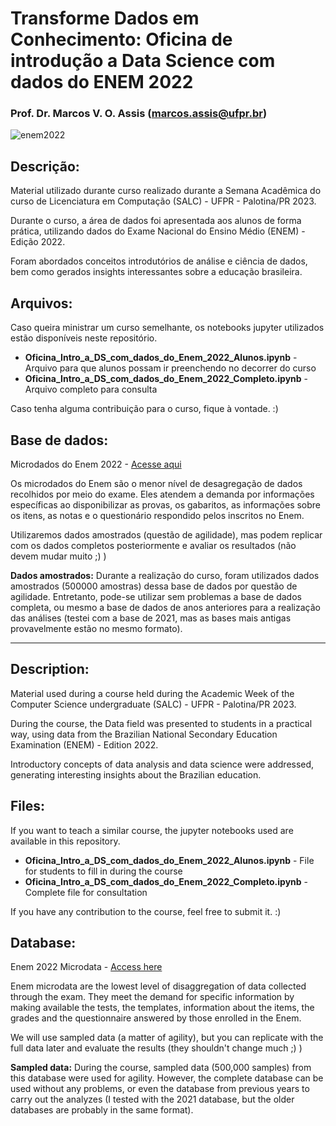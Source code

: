 # Transforme Dados em Conhecimento: Oficina de introdução a Data Science com dados do ENEM 2022

### Prof. Dr. Marcos V. O. Assis (marcos.assis@ufpr.br)

![enem2022](https://crportal.com.br/wp-content/uploads/2022/10/ENEEE.jpg)

## Descrição:

Material utilizado durante curso realizado durante a Semana Acadêmica do curso de Licenciatura em Computação (SALC) - UFPR - Palotina/PR 2023.

Durante o curso, a área de dados foi apresentada aos alunos de forma prática, utilizando dados do Exame Nacional do Ensino Médio (ENEM) - Edição 2022. 

Foram abordados conceitos introdutórios de análise e ciência de dados, bem como gerados insights interessantes sobre a educação brasileira. 

## Arquivos:

Caso queira ministrar um curso semelhante, os notebooks jupyter utilizados estão disponíveis neste repositório. 

* **Oficina_Intro_a_DS_com_dados_do_Enem_2022_Alunos.ipynb** - Arquivo para que alunos possam ir preenchendo no decorrer do curso
* **Oficina_Intro_a_DS_com_dados_do_Enem_2022_Completo.ipynb** - Arquivo completo para consulta

Caso tenha alguma contribuição para o curso, fique à vontade. :)

## Base de dados:

Microdados do Enem 2022 - [Acesse aqui](https://www.gov.br/inep/pt-br/acesso-a-informacao/dados-abertos/microdados/enem)

Os microdados do Enem são o menor nível de desagregação de dados recolhidos por meio do exame. Eles atendem a demanda por informações específicas ao disponibilizar as provas, os gabaritos, as informações sobre os itens, as notas e o questionário respondido pelos inscritos no Enem.

Utilizaremos dados amostrados (questão de agilidade), mas podem replicar com os dados completos posteriormente e avaliar os resultados (não devem mudar muito ;) )

**Dados amostrados:** Durante a realização do curso, foram utilizados dados amostrados (500000 amostras) dessa base de dados por questão de agilidade. Entretanto, pode-se utilizar sem problemas a base de dados completa, ou mesmo a base de dados de anos anteriores para a realização das análises (testei com a base de 2021, mas as bases mais antigas provavelmente estão no mesmo formato).

--------------------------------------------------------------------------------

## Description:

Material used during a course held during the Academic Week of the Computer Science undergraduate (SALC) - UFPR - Palotina/PR 2023.

During the course, the Data field was presented to students in a practical way, using data from the Brazilian National Secondary Education Examination (ENEM) - Edition 2022.

Introductory concepts of data analysis and data science were addressed, generating interesting insights about the Brazilian education.

## Files:

If you want to teach a similar course, the jupyter notebooks used are available in this repository.

* **Oficina_Intro_a_DS_com_dados_do_Enem_2022_Alunos.ipynb** - File for students to fill in during the course
* **Oficina_Intro_a_DS_com_dados_do_Enem_2022_Completo.ipynb** - Complete file for consultation

If you have any contribution to the course, feel free to submit it. :)

## Database:

Enem 2022 Microdata - [Access here](https://www.gov.br/inep/pt-br/acesso-a-informacao/dados-abertos/microdados/enem)

Enem microdata are the lowest level of disaggregation of data collected through the exam. They meet the demand for specific information by making available the tests, the templates, information about the items, the grades and the questionnaire answered by those enrolled in the Enem.

We will use sampled data (a matter of agility), but you can replicate with the full data later and evaluate the results (they shouldn't change much ;) )

**Sampled data:** During the course, sampled data (500,000 samples) from this database were used for agility. However, the complete database can be used without any problems, or even the database from previous years to carry out the analyzes (I tested with the 2021 database, but the older databases are probably in the same format).
